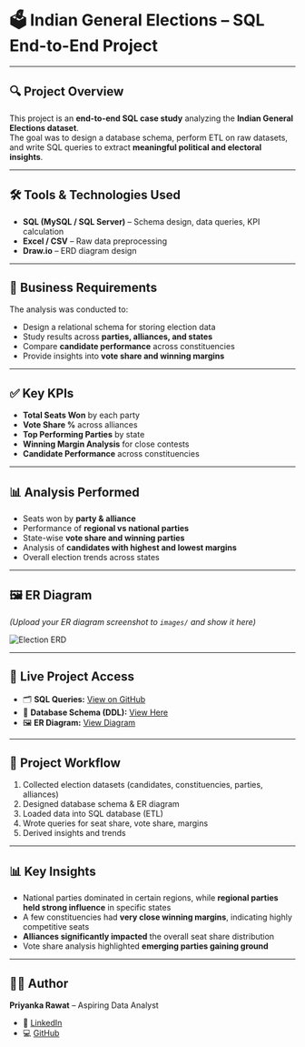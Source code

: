 # 🗳️ Indian General Elections – SQL End-to-End Project  

---

## 🔍 Project Overview  
This project is an **end-to-end SQL case study** analyzing the **Indian General Elections dataset**.  
The goal was to design a database schema, perform ETL on raw datasets, and write SQL queries to extract **meaningful political and electoral insights**.  

---

## 🛠 Tools & Technologies Used  
- **SQL (MySQL / SQL Server)** – Schema design, data queries, KPI calculation  
- **Excel / CSV** – Raw data preprocessing  
- **Draw.io** – ERD diagram design  

---

## 📂 Business Requirements  
The analysis was conducted to:  
- Design a relational schema for storing election data  
- Study results across **parties, alliances, and states**  
- Compare **candidate performance** across constituencies  
- Provide insights into **vote share and winning margins**  

---

## ✅ Key KPIs  
- **Total Seats Won** by each party  
- **Vote Share %** across alliances  
- **Top Performing Parties** by state  
- **Winning Margin Analysis** for close contests  
- **Candidate Performance** across constituencies  

---

## 📊 Analysis Performed  
- Seats won by **party & alliance**  
- Performance of **regional vs national parties**  
- State-wise **vote share and winning parties**  
- Analysis of **candidates with highest and lowest margins**  
- Overall election trends across states  

---

## 🖼️ ER Diagram  
*(Upload your ER diagram screenshot to `images/` and show it here)*  

![Election ERD](images/election_erd.png)  

---

## 🔗 Live Project Access  
- 🗂️ **SQL Queries:** [View on GitHub](PASTE_SQL_FILE_LINK_HERE)  
- 📄 **Database Schema (DDL):** [View Here](PASTE_SCHEMA_FILE_LINK_HERE)  
- 🖼️ **ER Diagram:** [View Diagram](images/election_erd.png)  

---

## 📁 Project Workflow  
1. Collected election datasets (candidates, constituencies, parties, alliances)  
2. Designed database schema & ER diagram  
3. Loaded data into SQL database (ETL)  
4. Wrote queries for seat share, vote share, margins  
5. Derived insights and trends  

---

## 📊 Key Insights  
- National parties dominated in certain regions, while **regional parties held strong influence** in specific states  
- A few constituencies had **very close winning margins**, indicating highly competitive seats  
- **Alliances significantly impacted** the overall seat share distribution  
- Vote share analysis highlighted **emerging parties gaining ground**  

---

## 👩‍💼 Author  
**Priyanka Rawat** – Aspiring Data Analyst  
- 📌 [LinkedIn](https://linkedin.com/in/priyanka-rawat-398bb4337)  
- 💻 [GitHub](https://github.com/Priyanka-Rawat890)  
